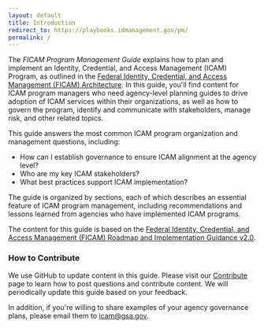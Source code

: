 ```yaml
---
layout: default
title: Introduction
redirect_to: https://playbooks.idmanagement.gov/pm/
permalink: /
---
```


The *FICAM Program Management Guide* explains how to plan and implement an Identity, Credential, and Access Management (ICAM) Program, as outlined in the <a href="https://arch.idmanagement.gov/" target="_blank">Federal Identity, Credential, and Access Management (FICAM) Architecture</a>. In this guide, you'll find content for ICAM program managers who need agency-level planning guides to drive adoption of ICAM services within their organizations, as well as how to govern the program, identify and communicate with stakeholders, manage risk, and other related topics.

This guide answers the most common ICAM program organization and management questions, including:

- How can I establish governance to ensure ICAM alignment at the agency level?
- Who are my key ICAM stakeholders?
- What best practices support ICAM implementation?

The guide is organized by sections, each of which describes an essential feature of ICAM program management, including recommendations and lessons learned from agencies who have implemented ICAM programs.

The content for this guide is based on the <a href="https://www.idmanagement.gov/wp-content/uploads/sites/1171/uploads/FICAM_Roadmap_and_Implem_Guid.pdf" target="_blank">Federal Identity, Credential, and Access Management (FICAM) Roadmap and Implementation Guidance v2.0</a>.

### How to Contribute

We use GitHub to update content in this guide. Please visit our [Contribute]({{site.baseurl}}/contribute/) page to learn how to post questions and contribute content. We will periodically update this guide based on your feedback.

In addition, if you're willing to share examples of your agency governance plans, please email them to <icam@gsa.gov>.

